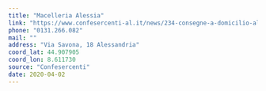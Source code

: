```yaml
---
title: "Macelleria Alessia"
link: "https://www.confesercenti-al.it/news/234-consegne-a-domicilio-alessandria-lista-aggiornata-al-26-marzo.html"
phone: "0131.266.082"
mail: ""
address: "Via Savona, 18 Alessandria"
coord_lat: 44.907905
coord_lon: 8.611730
source: "Confesercenti"
date: 2020-04-02
---
```



